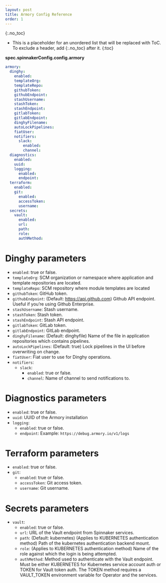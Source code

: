 ```yaml
---
layout: post
title: Armory Config Reference
order: 1
---
```


{:.no_toc}
* This is a placeholder for an unordered list that will be replaced with ToC. To exclude a header, add {:.no_toc} after it.
{:toc}


**spec.spinnakerConfig.config.armory**

```yaml
armory:
  dinghy:
    enabled:
    templateOrg:
    templateRepo:
    githubToken:
    githubEndpoint:
    stashUsername:
    stashToken:
    stashEndpoint:
    gitlabToken:
    gitlabEndpoint:
    dinghyFilename:
    autoLockPipelines:
    fiatUser:
    notifiers:
      slack:
        enabled:
        channel:
  diagnostics:
    enabled:
    uuid:
    logging:
      enabled:
      endpoint:
  terraform:
    enabled:
    git:
      enabled:
      accessToken:
      username:
  secrets:
    vault:
      enabled:
      url:
      path:
      role:
      authMethod:
```

# Dinghy parameters

- `enabled`: true or false.
- `templateOrg`: SCM organization or namespace where application and template repositories are located.
- `templateRepo`: SCM repository where module templates are located
- `githubToken`: GitHub token.
- `githubEndpoint`: (Default: https://api.github.com) Github API endpoint. Useful if you’re using Github Enterprise.
- `stashUsername`: Stash username.
- `stashToken`: Stash token.
- `stashEndpoint`: Stash API endpoint.
- `gitlabToken`: GitLab token.
- `gitlabEndpoint`: GitLab endpoint.
- `dinghyFilename`: (Default: dinghyfile) Name of the file in application repositories which contains pipelines.
- `autoLockPipelines`: (Default: true) Lock pipelines in the UI before overwriting on change.
- `fiatUser`: Fiat user to use for Dinghy operations.
- `notifiers`:
  - `slack`:
    - `enabled`: true or false.
    - `channel`: Name of channel to send notifications to.

# Diagnostics parameters

- `enabled`: true or false.
- `uuid`: UUID of the Armory installation
- `logging`:
  - `enabled`: true or false.
  - `endpoint`: Example: `https://debug.armory.io/v1/logs`

# Terraform parameters

- `enabled`: true or false.
- `git`:
  - `enabled`: true or false.
  - `accessToken`: Git access token.
  - `username`: Git username.

# Secrets parameters

- `vault`:
  - `enabled`: true or false.
  - `url`: URL of the Vault endpoint from Spinnaker services.
  - `path`: (Default: kubernetes) (Applies to KUBERNETES authentication method) Path of the kubernetes authentication backend mount.
  - `role`: (Applies to KUBERNETES authentication method) Name of the role against which the login is being attempted.
  - `authMethod`: Method used to authenticate with the Vault endpoint. Must be either KUBERNETES for Kubernetes service account auth or TOKEN for Vault token auth. The TOKEN method requires a VAULT_TOKEN environment variable for Operator and the services.
